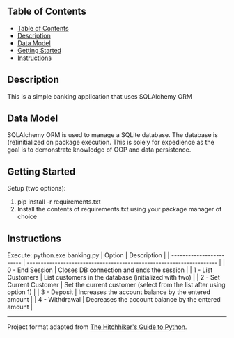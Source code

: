 ## Table of Contents
- [Table of Contents](#table-of-contents)
- [Description](#description)
- [Data Model](#data-model)
- [Getting Started](#getting-started)
- [Instructions](#instructions)

## Description
This is a simple banking application that uses SQLAlchemy ORM
## Data Model
SQLAlchemy ORM is used to manage a SQLite database. The database is (re)initialized on package execution. This is solely for expedience as the goal is to demonstrate knowledge of OOP and data persistence. 
## Getting Started
Setup (two options): 
1. pip install -r requirements.txt
2. Install the contents of requirements.txt using your package manager of choice
## Instructions
Execute: python.exe banking.py
| Option                   | Description                                                          |
| ------------------------ | -------------------------------------------------------------------- |
| 0 - End Session          | Closes DB connection and ends the session                            |
| 1 - List Customers       | List customers in the database (initialized with two)                |
| 2 - Set Current Customer | Set the current customer (select from the list after using option 1) |
| 3 - Deposit              | Increases the account balance by the entered amount                  |
| 4 - Withdrawal           | Decreases the account balance by the entered amount                  |

___
Project format adapted from [The Hitchhiker's Guide to Python](https://docs.python-guide.org/writing/structure/).